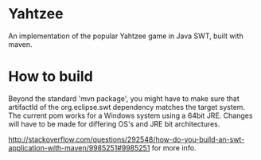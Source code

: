# Yahtzee
An implementation of the popular Yahtzee game in Java SWT, built with maven.
# How to build
Beyond the standard 'mvn package', you might have to make sure that artifactId of the org.eclipse.swt dependency matches the target system. The current pom works for a Windows system using a 64bit JRE. Changes will have to be made for differing OS's and JRE bit architectures.

http://stackoverflow.com/questions/292548/how-do-you-build-an-swt-application-with-maven/9985251#9985251 for more info.

